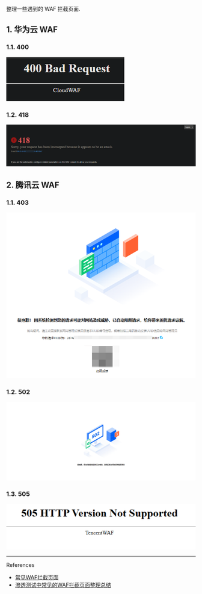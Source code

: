 整理一些遇到的 WAF 拦截页面.

## 1. 华为云 WAF

### 1.1. 400

![400](./../../../image/WAF%20Block%20Page/%E5%8D%8E%E4%B8%BA%E4%BA%91%20WAF/400.png)

### 1.2. 418

![418](./../../../image/WAF%20Block%20Page/%E5%8D%8E%E4%B8%BA%E4%BA%91%20WAF/418.png)

## 2. 腾讯云 WAF

### 1.1. 403

![403](./../../../image/WAF%20Block%20Page/%E8%85%BE%E8%AE%AF%E4%BA%91%20WAF/403.png)

### 1.2. 502

![502](./../../../image/WAF%20Block%20Page/%E8%85%BE%E8%AE%AF%E4%BA%91%20WAF/502.png)

### 1.3. 505

![505](./../../../image/WAF%20Block%20Page/%E8%85%BE%E8%AE%AF%E4%BA%91%20WAF/505.png)

---

References

- [常见WAF拦截页面](https://www.moonsec.com/8198.html)
- [渗透测试中常见的WAF拦截页面整理总结](https://www.freebuf.com/articles/web/265293.html)